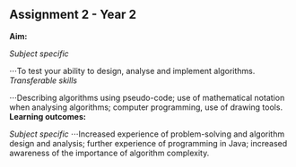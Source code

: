 ## Assignment 2 - Year 2
**Aim:**

*Subject specific*

⋅⋅⋅To test your ability to design, analyse and implement algorithms.
*Transferable skills*

⋅⋅⋅Describing algorithms using pseudo-code; use of mathematical notation when analysing algorithms; computer programming, use of drawing tools.
**Learning outcomes:**

*Subject specific*
⋅⋅⋅Increased experience of problem-solving and algorithm design and analysis; further experience of programming in Java; increased awareness of the importance of algorithm complexity.
